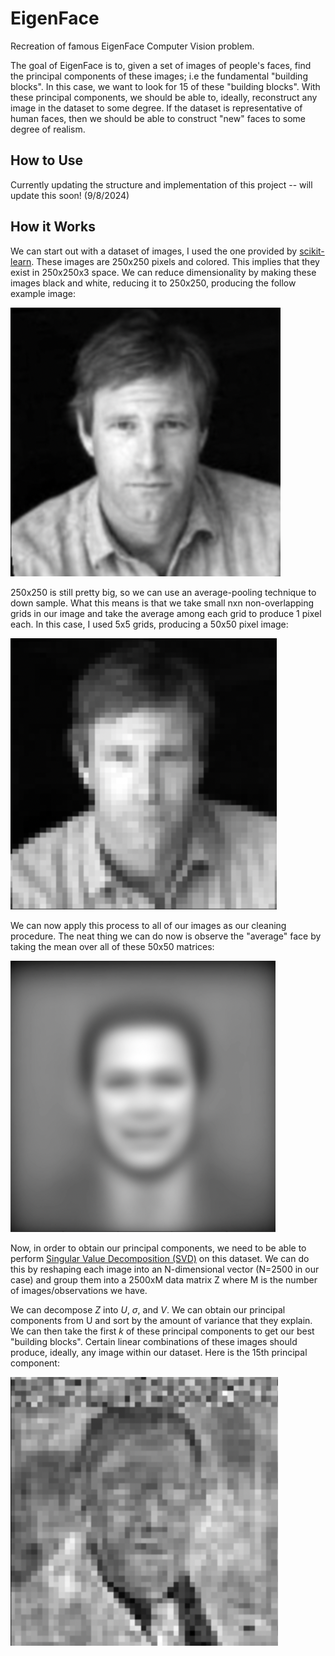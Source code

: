 # EigenFace
Recreation of famous EigenFace Computer Vision problem.

The goal of EigenFace is to, given a set of images of people's faces, find the principal components of these images; i.e the fundamental "building blocks". In this case, we want to look for 15 of these "building blocks". With these principal components, we should be able to, ideally, reconstruct any image in the dataset to some degree. If the dataset is representative of human faces, then we should be able to construct "new" faces to some degree of realism.

## How to Use

Currently updating the structure and implementation of this project -- will update this soon! (9/8/2024)

## How it Works

We can start out with a dataset of images, I used the one provided by [scikit-learn](https://scikit-learn.org/stable/auto_examples/applications/plot_face_recognition.html). These images are 250x250 pixels and colored. This implies that they exist in 250x250x3 space. We can reduce dimensionality by making these images black and white, reducing it to 250x250, producing the follow example image:

![aaron](docs/bnw.png)

250x250 is still pretty big, so we can use an average-pooling technique to down sample. What this means is that we take small nxn non-overlapping grids in our image and take the average among each grid to produce 1 pixel each. In this case, I used 5x5 grids, producing a 50x50 pixel image:

![downsampled](docs/downsampled.png)

We can now apply this process to all of our images as our cleaning procedure. The neat thing we can do now is observe the "average" face by taking the mean over all of these 50x50 matrices:

![meanface](docs/meanface.png)

Now, in order to obtain our principal components, we need to be able to perform [Singular Value Decomposition (SVD)](https://en.wikipedia.org/wiki/Singular_value_decomposition#SVD_and_spectral_decomposition) on this dataset. We can do this by reshaping each image into an N-dimensional vector (N=2500 in our case) and group them into a 2500xM data matrix Z where M is the number of images/observations we have. 

We can decompose $Z$ into $U$, $\sigma$, and $V$. We can obtain our principal components from U and sort by the amount of variance that they explain. We can then take the first $k$ of these principal components to get our best "building blocks". Certain linear combinations of these images should produce, ideally, any image within our dataset. Here is the 15th principal component:

![eigenface](docs/eigenface.png)
